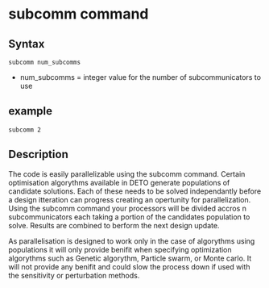 # subcomm command
## Syntax
```
subcomm num_subcomms
```
- num_subcomms = integer value for the number of subcommunicators to use
## example
```
subcomm 2
```
## Description
The code is easily parallelizable using the subcomm command. Certain optimisation algorythms available in DETO generate populations of candidate solutions. Each of these needs to be solved independantly before a design itteration can progress creating an opertunity for parallelization.  Using the subcomm command your processors will be divided accros n subcommunicators each taking a portion of the candidates population to solve. Results are combined to berform the next design update.

As parallelisation is designed to work only in the case of algorythms using populations it will only provide benifit when specifying optimization algorythms  such as Genetic algorythm, Particle swarm, or Monte carlo. It will not provide any benifit and could slow the process down if used with the sensitivity or perturbation methods.
